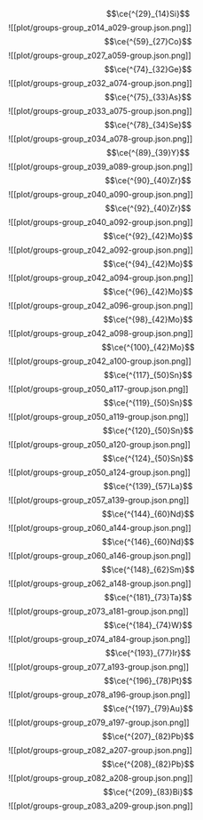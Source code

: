 $$\ce{^{29}_{14}Si}$$![[plot/groups-group_z014_a029-group.json.png]]
$$\ce{^{59}_{27}Co}$$![[plot/groups-group_z027_a059-group.json.png]]
$$\ce{^{74}_{32}Ge}$$![[plot/groups-group_z032_a074-group.json.png]]
$$\ce{^{75}_{33}As}$$![[plot/groups-group_z033_a075-group.json.png]]
$$\ce{^{78}_{34}Se}$$![[plot/groups-group_z034_a078-group.json.png]]
$$\ce{^{89}_{39}Y}$$![[plot/groups-group_z039_a089-group.json.png]]
$$\ce{^{90}_{40}Zr}$$![[plot/groups-group_z040_a090-group.json.png]]
$$\ce{^{92}_{40}Zr}$$![[plot/groups-group_z040_a092-group.json.png]]
$$\ce{^{92}_{42}Mo}$$![[plot/groups-group_z042_a092-group.json.png]]
$$\ce{^{94}_{42}Mo}$$![[plot/groups-group_z042_a094-group.json.png]]
$$\ce{^{96}_{42}Mo}$$![[plot/groups-group_z042_a096-group.json.png]]
$$\ce{^{98}_{42}Mo}$$![[plot/groups-group_z042_a098-group.json.png]]
$$\ce{^{100}_{42}Mo}$$![[plot/groups-group_z042_a100-group.json.png]]
$$\ce{^{117}_{50}Sn}$$![[plot/groups-group_z050_a117-group.json.png]]
$$\ce{^{119}_{50}Sn}$$![[plot/groups-group_z050_a119-group.json.png]]
$$\ce{^{120}_{50}Sn}$$![[plot/groups-group_z050_a120-group.json.png]]
$$\ce{^{124}_{50}Sn}$$![[plot/groups-group_z050_a124-group.json.png]]
$$\ce{^{139}_{57}La}$$![[plot/groups-group_z057_a139-group.json.png]]
$$\ce{^{144}_{60}Nd}$$![[plot/groups-group_z060_a144-group.json.png]]
$$\ce{^{146}_{60}Nd}$$![[plot/groups-group_z060_a146-group.json.png]]
$$\ce{^{148}_{62}Sm}$$![[plot/groups-group_z062_a148-group.json.png]]
$$\ce{^{181}_{73}Ta}$$![[plot/groups-group_z073_a181-group.json.png]]
$$\ce{^{184}_{74}W}$$![[plot/groups-group_z074_a184-group.json.png]]
$$\ce{^{193}_{77}Ir}$$![[plot/groups-group_z077_a193-group.json.png]]
$$\ce{^{196}_{78}Pt}$$![[plot/groups-group_z078_a196-group.json.png]]
$$\ce{^{197}_{79}Au}$$![[plot/groups-group_z079_a197-group.json.png]]
$$\ce{^{207}_{82}Pb}$$![[plot/groups-group_z082_a207-group.json.png]]
$$\ce{^{208}_{82}Pb}$$![[plot/groups-group_z082_a208-group.json.png]]
$$\ce{^{209}_{83}Bi}$$![[plot/groups-group_z083_a209-group.json.png]]
